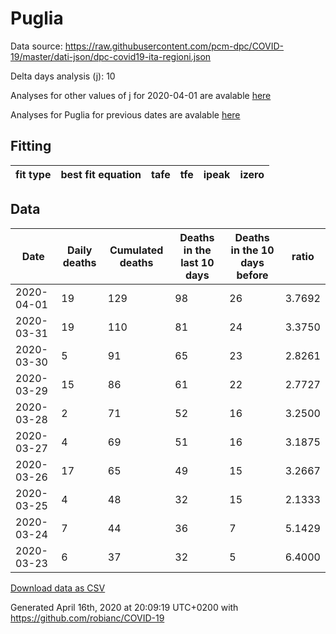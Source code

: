 # Puglia

Data source: https://raw.githubusercontent.com/pcm-dpc/COVID-19/master/dati-json/dpc-covid19-ita-regioni.json

Delta days analysis (j): 10

Analyses for other values of j for 2020-04-01 are avalable [here](../2020-04-01/README.md)

Analyses for Puglia for previous dates are avalable [here](../README.md)

## Fitting 
|fit type|best fit equation|tafe|tfe|ipeak|izero|
|-------|-----|--------|------|---|---|

## Data
|Date|Daily deaths|Cumulated deaths|Deaths in the last 10 days|Deaths in the 10 days before|ratio|
|----|----------|-----------|-------|--------------------|-----|
|2020-04-01|19|129|98|26|3.7692|
|2020-03-31|19|110|81|24|3.3750|
|2020-03-30|5|91|65|23|2.8261|
|2020-03-29|15|86|61|22|2.7727|
|2020-03-28|2|71|52|16|3.2500|
|2020-03-27|4|69|51|16|3.1875|
|2020-03-26|17|65|49|15|3.2667|
|2020-03-25|4|48|32|15|2.1333|
|2020-03-24|7|44|36|7|5.1429|
|2020-03-23|6|37|32|5|6.4000|

[Download data as CSV](COVID-19_puglia_j10_2020-04-01.csv)

Generated April 16th, 2020 at 20:09:19 UTC+0200 with https://github.com/robianc/COVID-19
